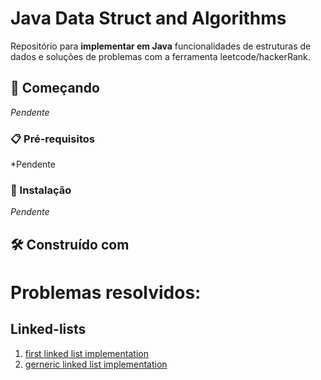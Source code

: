 # Java Data Struct and Algorithms
Repositório para **implementar em Java** funcionalidades de estruturas de dados e soluções de problemas com a ferramenta leetcode/hackerRank.

## 🚀 Começando
*Pendente*

### 📋 Pré-requisitos
*Pendente

### 🔧 Instalação
*Pendente*

## 🛠️ Construído com

# Problemas resolvidos:


## Linked-lists
1. [first linked list implementation](https://github.com/andrem4rks/java-data-structure-and-algorithms/tree/main/linkedList)
2. [gerneric linked list implementation]([https://github.com/andrem4rks/java-data-structure-and-algorithms/tree/main/linkedList](https://github.com/andrem4rks/java-data-structure-and-algorithms/tree/main/genericLinkedList))
